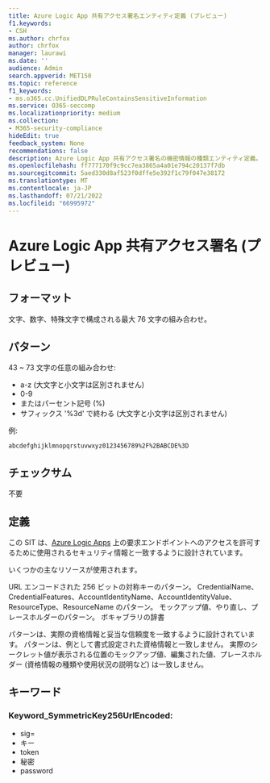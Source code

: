 ```yaml
---
title: Azure Logic App 共有アクセス署名エンティティ定義 (プレビュー)
f1.keywords:
- CSH
ms.author: chrfox
author: chrfox
manager: laurawi
ms.date: ''
audience: Admin
search.appverid: MET150
ms.topic: reference
f1_keywords:
- ms.o365.cc.UnifiedDLPRuleContainsSensitiveInformation
ms.service: O365-seccomp
ms.localizationpriority: medium
ms.collection:
- M365-security-compliance
hideEdit: true
feedback_system: None
recommendations: false
description: Azure Logic App 共有アクセス署名の機密情報の種類エンティティ定義。
ms.openlocfilehash: ff777170f9c9cc7ea3865a4a01e794c20137f7db
ms.sourcegitcommit: 5aed330d8af523f0dffe5e392f1c79f047e38172
ms.translationtype: MT
ms.contentlocale: ja-JP
ms.lasthandoff: 07/21/2022
ms.locfileid: "66995972"
---
```

# <a name="azure-logic-app-shared-access-signature-preview"></a>Azure Logic App 共有アクセス署名 (プレビュー) 

## <a name="format"></a>フォーマット

文字、数字、特殊文字で構成される最大 76 文字の組み合わせ。

## <a name="pattern"></a>パターン

43 ~ 73 文字の任意の組み合わせ:

- a-z (大文字と小文字は区別されません)
- 0-9
- またはパーセント記号 (%)
- サフィックス '%3d' で終わる (大文字と小文字は区別されません)

例:

`abcdefghijklmnopqrstuvwxyz0123456789%2F%2BABCDE%3D`

## <a name="checksum"></a>チェックサム

不要

## <a name="definition"></a>定義

この SIT は、[Azure Logic Apps](/azure/logic-apps/logic-apps-securing-a-logic-app?tabs=azure-portal) 上の要求エンドポイントへのアクセスを許可するために使用されるセキュリティ情報と一致するように設計されています。 

いくつかの主なリソースが使用されます。

URL エンコードされた 256 ビットの対称キーのパターン。
CredentialName、CredentialFeatures、AccountIdentityName、AccountIdentityValue、ResourceType、ResourceName のパターン。
モックアップ値、やり直し、プレースホルダーのパターン。
ボキャブラリの辞書

パターンは、実際の資格情報と妥当な信頼度を一致するように設計されています。 パターンは、例として書式設定された資格情報と一致しません。 実際のシークレット値が表示される位置のモックアップ値、編集された値、プレースホルダー (資格情報の種類や使用状況の説明など) は一致しません。


## <a name="keywords"></a>キーワード

### <a name="keyword_symmetrickey256urlencoded"></a>Keyword_SymmetricKey256UrlEncoded:

- sig=
- キー
- token
- 秘密
- password
